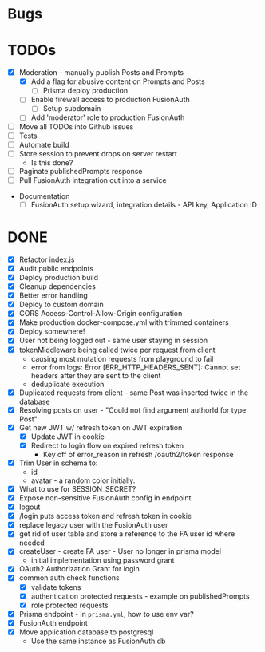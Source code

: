 # Bugs

# TODOs
- [x] Moderation - manually publish Posts and Prompts
  - [x] Add a flag for abusive content on Prompts and Posts
    - [ ] Prisma deploy production
  - [ ] Enable firewall access to production FusionAuth
    - [ ] Setup subdomain
  - [ ] Add 'moderator' role to production FusionAuth
- [ ] Move all TODOs into Github issues
- [ ] Tests
- [ ] Automate build
- [ ] Store session to prevent drops on server restart
  - Is this done?
- [ ] Paginate publishedPrompts response
- [ ] Pull FusionAuth integration out into a service

- Documentation
  - [ ] FusionAuth setup wizard, integration details - API key, Application ID

# DONE
- [x] Refactor index.js
- [x] Audit public endpoints
- [x] Deploy production build
- [x] Cleanup dependencies
- [x] Better error handling
- [x] Deploy to custom domain
- [x] CORS Access-Control-Allow-Origin configuration
- [x] Make production docker-compose.yml with trimmed containers
- [x] Deploy somewhere!
- [x] User not being logged out - same user staying in session
- [x] tokenMiddleware being called twice per request from client
  - causing most mutation requests from playground to fail
  - error from logs: Error [ERR_HTTP_HEADERS_SENT]: Cannot set headers after they are sent to the client
  - deduplicate execution
- [x] Duplicated requests from client - same Post was inserted twice in the database
- [x] Resolving posts on user - "Could not find argument authorId for type Post"
- [x] Get new JWT w/ refresh token on JWT expiration
  - [x] Update JWT in cookie
  - [x] Redirect to login flow on expired refresh token
    - Key off of error_reason in refresh /oauth2/token response
- [x] Trim User in schema to:
  - id
  - avatar - a random color initially.
- [x] What to use for SESSION_SECRET?
- [x] Expose non-sensitive FusionAuth config in endpoint
- [x] logout
- [x] /login puts access token and refresh token in cookie
- [x] replace legacy user with the FusionAuth user
- [x] get rid of user table and store a reference to the FA user id where needed
- [x] createUser - create FA user - User no longer in prisma model
  - initial implementation using password grant
- [x] OAuth2 Authorization Grant for login
- [x] common auth check functions
  - [x] validate tokens
  - [x] authentication protected requests - example on publishedPrompts
  - [x] role protected requests
- [x] Prisma endpoint - in `prisma.yml`, how to use env var?
- [x] FusionAuth endpoint
- [x] Move application database to postgresql
  - Use the same instance as FusionAuth db
